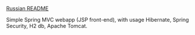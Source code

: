 <a href="https://github.com/st-ku/AdWebApp/blob/master/Readme.RUS.md">Russian README</a>

Simple Spring MVC webapp (JSP front-end), with usage Hibernate, Spring Security, H2 db, Apache Tomcat. 
